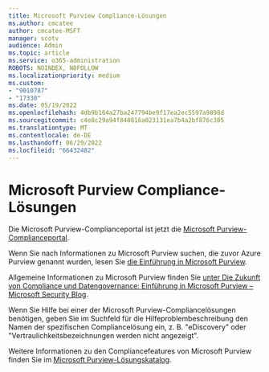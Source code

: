 ```yaml
---
title: Microsoft Purview Compliance-Lösungen
ms.author: cmcatee
author: cmcatee-MSFT
manager: scotv
audience: Admin
ms.topic: article
ms.service: o365-administration
ROBOTS: NOINDEX, NOFOLLOW
ms.localizationpriority: medium
ms.custom:
- "9010787"
- "17330"
ms.date: 05/19/2022
ms.openlocfilehash: 4db9b164a27ba247794be9f17ea2ec5597a9898d
ms.sourcegitcommit: c4e8c29a94f840816a023131ea7b4a2bf876c305
ms.translationtype: MT
ms.contentlocale: de-DE
ms.lasthandoff: 06/29/2022
ms.locfileid: "66432482"
---
```

# <a name="microsoft-purview-compliance-solutions"></a>Microsoft Purview Compliance-Lösungen

Die Microsoft Purview-Complianceportal ist jetzt die [Microsoft Purview-Complianceportal](https://go.microsoft.com/fwlink/p/?linkid=2077149).

Wenn Sie nach Informationen zu Microsoft Purview suchen, die zuvor Azure Purview genannt wurden, lesen Sie [die Einführung in Microsoft Purview](https://docs.microsoft.com/azure/purview/overview).

Allgemeine Informationen zu Microsoft Purview finden Sie [unter Die Zukunft von Compliance und Datengovernance: Einführung in Microsoft Purview – Microsoft Security Blog](https://www.microsoft.com/security/blog/2022/04/19/the-future-of-compliance-and-data-governance-is-here-introducing-microsoft-purview/).

Wenn Sie Hilfe bei einer der Microsoft Purview-Compliancelösungen benötigen, geben Sie im Suchfeld für die Hilfeproblembeschreibung den Namen der spezifischen Compliancelösung ein, z. B. "eDiscovery" oder "Vertraulichkeitsbezeichnungen werden nicht angezeigt".

Weitere Informationen zu den Compliancefeatures von Microsoft Purview finden Sie im [Microsoft Purview-Lösungskatalog](https://docs.microsoft.com/microsoft-365/compliance/microsoft-365-solution-catalog).